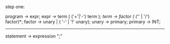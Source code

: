 step one:

program -> expr;
expr -> term ( ('+'|'-') term )*;
term -> factor ( ('*' | '/') factor)*;
factor -> unary | ( '-' | '!' unary);
unary -> primary;
primary -> INT;

---

statement -> expression ";"
